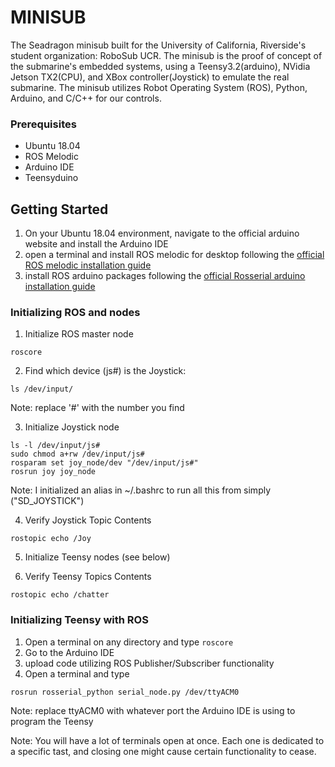 # MINISUB

The Seadragon minisub built for the University of California, Riverside's student organization: RoboSub UCR. 
The minisub is the proof of concept of the submarine's embedded systems, using a Teensy3.2(arduino), NVidia Jetson TX2(CPU), and XBox controller(Joystick) to emulate the real submarine.
The minisub utilizes Robot Operating System (ROS), Python, Arduino, and C/C++ for our controls.

### Prerequisites

* Ubuntu 18.04
* ROS Melodic
* Arduino IDE
* Teensyduino

## Getting Started

1. On your Ubuntu 18.04 environment, navigate to the official arduino website and install the Arduino IDE 
2. open a terminal and install ROS melodic for desktop following the [official ROS melodic installation guide](http://wiki.ros.org/melodic/Installation/Ubuntu)
3. install ROS arduino packages following the [official Rosserial arduino installation guide](http://wiki.ros.org/rosserial_arduino/Tutorials/Arduino%20IDE%20Setup)

### Initializing ROS and nodes

1. Initialize ROS master node
```
roscore
```

2. Find which device (js#) is the Joystick:
```
ls /dev/input/
```

Note: replace '#' with the number you find

3. Initialize Joystick node
```
ls -l /dev/input/js#
sudo chmod a+rw /dev/input/js#
rosparam set joy_node/dev "/dev/input/js#"
rosrun joy joy_node
```
Note: I initialized an alias in ~/.bashrc to run all this from simply ("SD_JOYSTICK")

4. Verify Joystick Topic Contents
```
rostopic echo /Joy
```
5. Initialize Teensy nodes (see below)

6. Verify Teensy Topics Contents
```
rostopic echo /chatter
```

### Initializing Teensy with ROS

1. Open a terminal on any directory and type
```roscore```
2. Go to the Arduino IDE
3. upload code utilizing ROS Publisher/Subscriber functionality
4. Open a terminal and type 
```
rosrun rosserial_python serial_node.py /dev/ttyACM0
```
Note: replace ttyACM0 with whatever port the Arduino IDE is using to program the Teensy

Note: You will have a lot of terminals open at once. Each one is dedicated to a specific tast, and closing one might cause certain functionality to cease.
